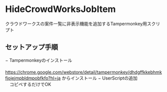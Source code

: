 # HideCrowdWorksJobItem
クラウドワークスの案件一覧に非表示機能を追加するTampermonkey用スクリプト


## セットアップ手順
  − Tampermonkeyのインストール <br>
    　https://chrome.google.com/webstore/detail/tampermonkey/dhdgffkkebhmkfjojejmpbldmpobfkfo?hl=ja からインストール
  − UserScriptの追加<br>
    　コピペするだけでOK
